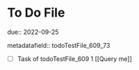 # To Do File

due:: 2022-09-25

metadatafield:: todoTestFile_609_73

- [ ] Task of todoTestFile_609 1 [[Query me]]
